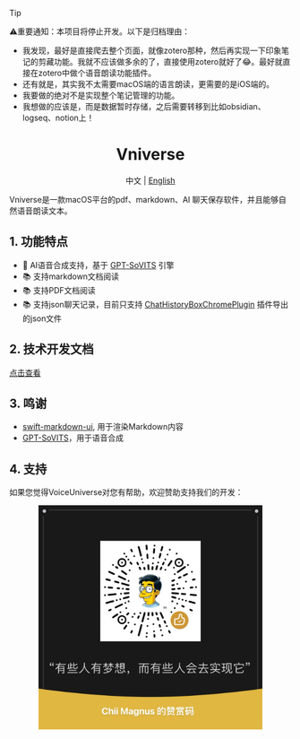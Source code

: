 > [!TIP]
> ⚠️重要通知：本项目将停止开发。以下是归档理由：
> - 我发现，最好是直接爬去整个页面，就像zotero那种，然后再实现一下印象笔记的剪藏功能。我就不应该做多余的了，直接使用zotero就好了😂。最好就直接在zotero中做个语音朗读功能插件。
> - 还有就是，其实我不太需要macOS端的语言朗读，更需要的是iOS端的。
> - 我要做的绝对不是实现整个笔记管理的功能。
> - 我想做的应该是，而是数据暂时存储，之后需要转移到比如obsidian、logseq、notion上！


<h1 align="center">
    Vniverse
</h1>

<div align="center">
    <a>中文</a> | <a href="README.en.md">English</a>
</div>

Vniverse是一款macOS平台的pdf、markdown、AI 聊天保存软件，并且能够自然语音朗读文本。


## 1. 功能特点
- 🤖 AI语音合成支持，基于 [GPT-SoVITS](https://github.com/RVC-Boss/GPT-SoVITS) 引擎
- 📚 支持markdown文档阅读
- 📚 支持PDF文档阅读
- 📚 支持json聊天记录，目前只支持 [ChatHistoryBoxChromePlugin](https://github.com/chiimagnus/ChatHistoryBoxChromePlugin) 插件导出的json文件


## 2. 技术开发文档
[点击查看](AITechRead.md)


## 3. 鸣谢
- [swift-markdown-ui](https://github.com/gonzalezreal/swift-markdown-ui), 用于渲染Markdown内容
- [GPT-SoVITS](https://github.com/RVC-Boss/GPT-SoVITS)，用于语音合成


## 4. 支持
如果您觉得VoiceUniverse对您有帮助，欢迎赞助支持我们的开发：

<div align="center">
  <img src="https://github.com/chiimagnus/logseq-AIsearch/blob/master/public/buymeacoffee.jpg" width="400">
</div>
